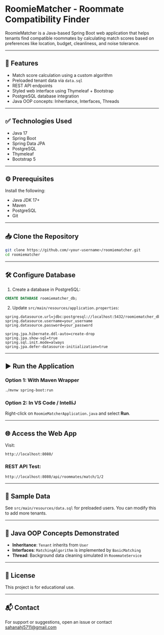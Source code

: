 # RoomieMatcher - Roommate Compatibility Finder

RoomieMatcher is a Java-based Spring Boot web application that helps tenants find compatible roommates by calculating match scores based on preferences like location, budget, cleanliness, and noise tolerance.

---

## 🚀 Features
- Match score calculation using a custom algorithm
- Preloaded tenant data via `data.sql`
- REST API endpoints
- Styled web interface using Thymeleaf + Bootstrap
- PostgreSQL database integration
- Java OOP concepts: Inheritance, Interfaces, Threads

---

## ✅ Technologies Used
- Java 17
- Spring Boot
- Spring Data JPA
- PostgreSQL
- Thymeleaf
- Bootstrap 5

---

## ⚙️ Prerequisites
Install the following:
- Java JDK 17+
- Maven
- PostgreSQL
- Git

---

## 📥 Clone the Repository
```bash
git clone https://github.com/<your-username>/roomiematcher.git
cd roomiematcher
```

---

## 🛠️ Configure Database
1. Create a database in PostgreSQL:
```sql
CREATE DATABASE roomiematcher_db;
```

2. Update `src/main/resources/application.properties`:
```properties
spring.datasource.url=jdbc:postgresql://localhost:5432/roomiematcher_db
spring.datasource.username=your_username
spring.datasource.password=your_password

spring.jpa.hibernate.ddl-auto=create-drop
spring.jpa.show-sql=true
spring.sql.init.mode=always
spring.jpa.defer-datasource-initialization=true
```

---

## ▶️ Run the Application
### Option 1: With Maven Wrapper
```bash
./mvnw spring-boot:run
```
### Option 2: In VS Code / IntelliJ
Right-click on `RoomieMatcherApplication.java` and select **Run**.

---

## 🌐 Access the Web App
Visit:
```
http://localhost:8080/
```

### REST API Test:
```
http://localhost:8080/api/roommates/match/1/2
```

---

## 🧪 Sample Data
See `src/main/resources/data.sql` for preloaded users.
You can modify this to add more tenants.

---

## 📌 Java OOP Concepts Demonstrated
- **Inheritance**: `Tenant` inherits from `User`
- **Interfaces**: `MatchingAlgorithm` is implemented by `BasicMatching`
- **Thread**: Background data cleaning simulated in `RoommateService`

---

## 📄 License
This project is for educational use.

---

## 📬 Contact
For support or suggestions, open an issue or contact sahanahj5711@gmail.com

